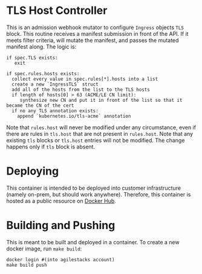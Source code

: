 
# TLS Host Controller

This is an admission webhook mutator to configure `Ingress` objects `TLS` block. This routine receives a manifest submission in front of the API. If it meets filter criteria, will mutate the manifest, and passes the mutated manifest along. The logic is:

```
if spec.TLS exists:
   exit

if spec.rules.hosts exists:
  collect every value in spec.rules[*].hosts into a list
  create a new `IngressTLS` struct
  add all of the hosts from the list to the TLS hosts
  if length of hosts[0] > 63 (ACME/LE CN limit):
     synthesize new CN and put it in front of the list so that it became the CN of the cert
  if no any TLS annotation exists:
    append `kubernetes.io/tls-acme` annotation
```

Note that `rules.host` will never be modified under any circumstance, even if there are rules in `tls.host` that are not present in `rules.host`.
Note that any existing `tls` blocks or `tls.host` entries will not be modified. The change happens only if `tls` block is absent.

# Deploying

This container is intended to be deployed into customer infrastructure (namely on-prem, but should work anywhere).
Therefore, this container is hosted as a public resource on [Docker Hub](https://hub.docker.com/r/agilestacks/tls-host-controller/tags).

# Building and Pushing

This is meant to be built and deployed in a container. To create a new docker image, run `make build`:

```
docker login #(into agilestacks account)
make build push
```
